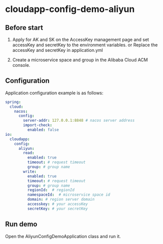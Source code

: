 # cloudapp-config-demo-aliyun

## Before start

1. Apply for AK and SK on the AccessKey management page and set accessKey and secretKey to the environment variables. or
   Replace the accessKey and secretKey in application.yml

2. Create a microservice space and group in the Alibaba Cloud ACM console.

## Configuration

Application configuration example is as follows:

```yaml
spring:
  cloud:
    nacos:
      config:
        server-addr: 127.0.0.1:8848 # nacos server address
        import-check:
          enabled: false
io:
  cloudapp:
    config:
      aliyun:
        read:
          enabled: true
          timeout: # request timeout
          group: # group name
        write:
          enabled: true
          timeout: # request timeout
          group: # group name
          regionId:  # regionId
          namespaceId:  # microservice space id
          domain: # region server domain
          accesskey: # your accessKey
          secretKey: # your secretKey
```

## Run demo

Open the AliyunConfigDemoApplication class and run it.